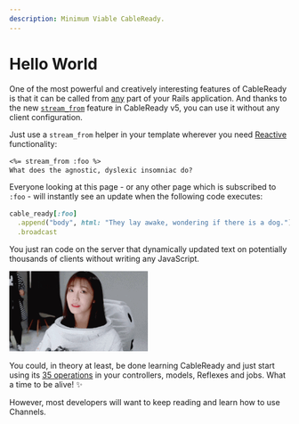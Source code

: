 ```yaml
---
description: Minimum Viable CableReady.
---
```


# Hello World

One of the most powerful and creatively interesting features of CableReady is that it can be called from [any](cableready-everywhere.md) part of your Rails application. And thanks to the new [`stream_from`](stream_from.md) feature in CableReady v5, you can use it without any client configuration.

Just use a `stream_from` helper in your template wherever you need [Reactive](https://obie.medium.com/react-is-dead-long-live-reactive-rails-long-live-stimulusreflex-and-viewcomponent-cd061e2b0fe2) functionality:

```text
<%= stream_from :foo %>
What does the agnostic, dyslexic insomniac do? 
```

Everyone looking at this page - or any other page which is subscribed to `:foo` - will instantly see an update when the following code executes:

```ruby
cable_ready[:foo]
  .append("body", html: "They lay awake, wondering if there is a dog.")
  .broadcast
```

You just ran code on the server that dynamically updated text on potentially thousands of clients without writing any JavaScript.

![Jazz Hands](.gitbook/assets/eunji.gif)

You could, in theory at least, be done learning CableReady and just start using its [35 operations](reference/operations/) in your controllers, models, Reflexes and jobs. What a time to be alive! ✨

However, most developers will want to keep reading and learn how to use Channels.

